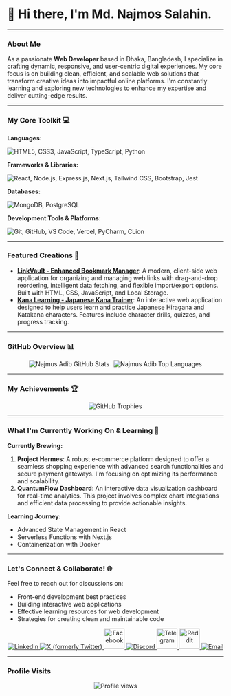 # 👋 Hi there, I'm Md. Najmos Salahin.

---

### About Me

As a passionate **Web Developer** based in Dhaka, Bangladesh, I specialize in crafting dynamic, responsive, and user-centric digital experiences. My core focus is on building clean, efficient, and scalable web solutions that transform creative ideas into impactful online platforms. I'm constantly learning and exploring new technologies to enhance my expertise and deliver cutting-edge results.

---

### My Core Toolkit 💻

**Languages:**
<p>
  <img src="https://skillicons.dev/icons?i=html,css,js,ts,python" alt="HTML5, CSS3, JavaScript, TypeScript, Python" />
</p>

**Frameworks & Libraries:**
<p>
  <img src="https://skillicons.dev/icons?i=react,nodejs,express,nextjs,tailwind,bootstrap,jest" alt="React, Node.js, Express.js, Next.js, Tailwind CSS, Bootstrap, Jest" />
</p>

**Databases:**
<p>
  <img src="https://skillicons.dev/icons?i=mongodb,postgresql" alt="MongoDB, PostgreSQL" />
</p>

**Development Tools & Platforms:**
<p>
  <img src="https://skillicons.dev/icons?i=git,github,vscode,vercel,pycharm,clion" alt="Git, GitHub, VS Code, Vercel, PyCharm, CLion" />
  </p>

---

### Featured Creations 🚀

* **[LinkVault - Enhanced Bookmark Manager](https://github.com/NajmusAdib/LinkVault)**: A modern, client-side web application for organizing and managing web links with drag-and-drop reordering, intelligent data fetching, and flexible import/export options. Built with HTML, CSS, JavaScript, and Local Storage.
* **[Kana Learning - Japanese Kana Trainer](https://github.com/NajmusAdib/KanaLearning)**: An interactive web application designed to help users learn and practice Japanese Hiragana and Katakana characters. Features include character drills, quizzes, and progress tracking.

---

### GitHub Overview 📊

<div align="center">
  <div style="display: flex; flex-wrap: wrap; justify-content: center; gap: 10px;">
    <img src="https://github-readme-stats.vercel.app/api?username=NajmusAdib&show_icons=true&theme=tokyonight&include_all_commits=true&count_private=true&line_height=25&hide_border=true" alt="Najmus Adib GitHub Stats" />
    <img src="https://github-readme-stats.vercel.app/api/top-langs/?username=NajmusAdib&layout=compact&theme=tokyonight&hide_border=true" alt="Najmus Adib Top Languages" />
  </div>
  </div>

---

### My Achievements 🏆

<div align="center">
  <img src="https://github-profile-trophy.vercel.app/?username=NajmusAdib&theme=gruvbox&no-frame=true&no-bg=true" alt="GitHub Trophies" />
</div>

---

### What I'm Currently Working On & Learning 🌱

**Currently Brewing:**
1.  **Project Hermes**: A robust e-commerce platform designed to offer a seamless shopping experience with advanced search functionalities and secure payment gateways. I'm focusing on optimizing its performance and scalability.
2.  **QuantumFlow Dashboard**: An interactive data visualization dashboard for real-time analytics. This project involves complex chart integrations and efficient data processing to provide actionable insights.

**Learning Journey:**
* Advanced State Management in React
* Serverless Functions with Next.js
* Containerization with Docker

---

### Let's Connect & Collaborate! 🌐

Feel free to reach out for discussions on:
* Front-end development best practices
* Building interactive web applications
* Effective learning resources for web development
* Strategies for creating clean and maintainable code

<p align="center">
  <a href="https://www.linkedin.com/in/md-najmos-salahin-185106371/" target="_blank">
    <img src="https://skillicons.dev/icons?i=linkedin" alt="LinkedIn" />
  </a>
  <a href="https://x.com/najmus_sal" target="_blank">
    <img src="https://skillicons.dev/icons?i=twitter" alt="X (formerly Twitter)" />
  </a>
  <a href="https://facebook.com/najmus.adib" target="_blank">
    <img src="https://cdn-icons-png.flaticon.com/128/15047/15047435.png" width="48" height="48" alt="Facebook" />
  </a>
  <a href="https://discord.com/users/sukkimura." target="_blank">
    <img src="https://skillicons.dev/icons?i=discord" alt="Discord" />
  </a>
  <a href="https://t.me/najmusadib" target="_blank">
    <img src="https://cdn-icons-png.flaticon.com/128/3536/3536661.png" width="48" height="48" alt="Telegram" />
  </a>
  <a href="https://www.reddit.com/user/PirateSanji_1353/" target="_blank">
    <img src="https://cdn-icons-png.flaticon.com/128/2504/2504934.png" width="48" height="48" alt="Reddit" />
  </a>
  <a href="najmussalahin.adib@gmail.com" target="_blank">
    <img src="https://skillicons.dev/icons?i=gmail" alt="Email" />
  </a>
</p>

---

### Profile Visits

<p align="center">
  <img src="https://profile-counter.glitch.me/NajmusAdib/count.svg" alt="Profile views">
</p>
